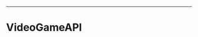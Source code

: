 --- ----------------------------------------------------------------------------------------
# VideoGameAPI
